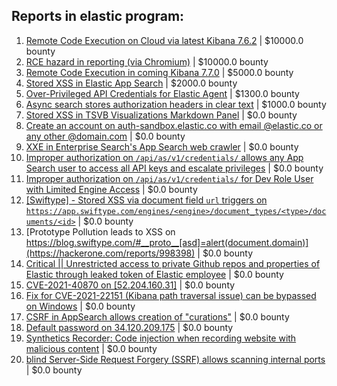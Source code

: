 ## Reports in elastic program:
1. [Remote Code Execution on Cloud via latest Kibana 7.6.2](https://hackerone.com/reports/852613) | $10000.0 bounty
2. [RCE hazard in reporting (via Chromium)](https://hackerone.com/reports/1168765) | $10000.0 bounty
3. [Remote Code Execution in coming Kibana 7.7.0](https://hackerone.com/reports/861744) | $5000.0 bounty
4. [Stored XSS in Elastic App Search](https://hackerone.com/reports/846905) | $2000.0 bounty
5. [Over-Privileged API Credentials for Elastic Agent](https://hackerone.com/reports/1082900) | $1300.0 bounty
6. [Async search stores authorization headers in clear text](https://hackerone.com/reports/1042716) | $1000.0 bounty
7. [Stored XSS in TSVB Visualizations Markdown Panel](https://hackerone.com/reports/858874) | $0.0 bounty
8. [Create an account on auth-sandbox.elastic.co with email @elastic.co or any other @domain.com](https://hackerone.com/reports/837510) | $0.0 bounty
9. [XXE in Enterprise Search's App Search web crawler](https://hackerone.com/reports/1156748) | $0.0 bounty
10. [Improper authorization on `/api/as/v1/credentials/` allows any App Search user to access all API keys and escalate privileges](https://hackerone.com/reports/1168528) | $0.0 bounty
11. [Improper authorization on `/api/as/v1/credentials/` for  Dev Role User with Limited Engine Access](https://hackerone.com/reports/1218680) | $0.0 bounty
12. [[Swiftype] - Stored XSS via document field `url` triggers on `https://app.swiftype.com/engines/<engine>/document_types/<type>/documents/<id>`](https://hackerone.com/reports/1245787) | $0.0 bounty
13. [Prototype Pollution leads to XSS on https://blog.swiftype.com/#__proto__[asd]=alert(document.domain)](https://hackerone.com/reports/998398) | $0.0 bounty
14. [Critical || Unrestricted access to private Github repos and properties of Elastic through leaked token of Elastic employee](https://hackerone.com/reports/1266188) | $0.0 bounty
15. [CVE-2021-40870 on [52.204.160.31]](https://hackerone.com/reports/1356845) | $0.0 bounty
16. [Fix for CVE-2021-22151 (Kibana path traversal issue) can be bypassed on Windows](https://hackerone.com/reports/1353603) | $0.0 bounty
17. [CSRF in AppSearch allows creation of "curations"](https://hackerone.com/reports/1477050) | $0.0 bounty
18. [Default password on 34.120.209.175](https://hackerone.com/reports/1415241) | $0.0 bounty
19. [Synthetics Recorder: Code injection when recording website with malicious content](https://hackerone.com/reports/1636382) | $0.0 bounty
20. [blind Server-Side Request Forgery (SSRF)  allows scanning internal ports](https://hackerone.com/reports/1300585) | $0.0 bounty